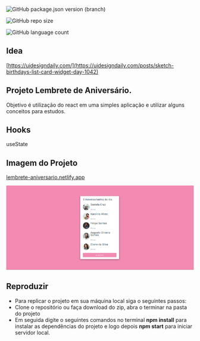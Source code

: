 ![GitHub package.json version (branch)](https://img.shields.io/github/package-json/v/jefferson1984/lembrete-aniversario/main)

![GitHub repo size](https://img.shields.io/github/repo-size/jefferson1984/lembrete-aniversario)

![GitHub language count](https://img.shields.io/github/languages/count/jefferson1984/lembrete-aniversario)

## Idea

[https://uidesigndaily.com/](https://uidesigndaily.com/posts/sketch-birthdays-list-card-widget-day-1042)

## Projeto Lembrete de Aniversário.

Objetivo é utilização do react em uma simples aplicação e utilizar alguns conceitos para estudos.

## Hooks

useState

## Imagem do Projeto

[lembrete-aniversario.netlify.app](https://lembrete-aniversario.netlify.app/)

<img src="https://github.com/jefferson1984/lembrete-aniversario/blob/main/lembrete2.png">

## Reproduzir

<ul>
  <li>Para replicar o projeto em sua máquina local siga o seguintes passos:</li>
  <li>Clone o repositório ou faça download do zip,  abra o terminar na pasta do projeto</li>
  <li>Em seguida digite o seguintes comandos no terminal  <strong>npm install</strong> para instalar as dependências do projeto e logo depois  <strong>npm start</strong> para iniciar servidor local.</li>
</ul>

